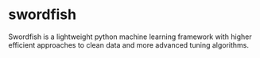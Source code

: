 # swordfish
Swordfish is a lightweight python machine learning framework with higher efficient approaches to clean data and more advanced tuning algorithms.
